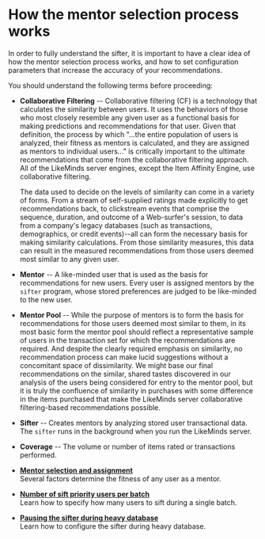 # How the mentor selection process works

In order to fully understand the sifter, it is important to have a clear idea of how the mentor selection process works, and how to set configuration parameters that increase the accuracy of your recommendations.

You should understand the following terms before proceeding:

-   **Collaborative Filtering** -- Collaborative filtering \(CF\) is a technology that calculates the similarity between users. It uses the behaviors of those who most closely resemble any given user as a functional basis for making predictions and recommendations for that user. Given that definition, the process by which "...the entire population of users is analyzed, their fitness as mentors is calculated, and they are assigned as mentors to individual users..." is critically important to the ultimate recommendations that come from the collaborative filtering approach. All of the LikeMinds server engines, except the Item Affinity Engine, use collaborative filtering.

    The data used to decide on the levels of similarity can come in a variety of forms. From a stream of self-supplied ratings made explicitly to get recommendations back, to clickstream events that comprise the sequence, duration, and outcome of a Web-surfer's session, to data from a company's legacy databases \(such as transactions, demographics, or credit events\)--all can form the necessary basis for making similarity calculations. From those similarity measures, this data can result in the measured recommendations from those users deemed most similar to any given user.

-   **Mentor** -- A like-minded user that is used as the basis for recommendations for new users. Every user is assigned mentors by the `sifter` program, whose stored preferences are judged to be like-minded to the new user.
-   **Mentor Pool** -- While the purpose of mentors is to form the basis for recommendations for those users deemed most similar to them, in its most basic form the mentor pool should reflect a representative sample of users in the transaction set for which the recommendations are required. And despite the clearly required emphasis on similarity, no recommendation process can make lucid suggestions without a concomitant space of dissimilarity. We might base our final recommendations on the similar, shared tastes discovered in our analysis of the users being considered for entry to the mentor pool, but it is truly the confluence of similarity in purchases with some difference in the items purchased that make the LikeMinds server collaborative filtering-based recommendations possible.
-   **Sifter** -- Creates mentors by analyzing stored user transactional data. The `sifter` runs in the background when you run the LikeMinds server.
-   **Coverage** -- The volume or number of items rated or transactions performed.

-   **[Mentor selection and assignment](pzn_mentor_select_assign.md)**  
Several factors determine the fitness of any user as a mentor.
-   **[Number of sift priority users per batch](pzn_number_sift_priority_users.md)**  
Learn how to specify how many users to sift during a single batch.
-   **[Pausing the sifter during heavy database](pzn_pause_sifter_heavy_db.md)**  
Learn how to configure the sifter during heavy database.



